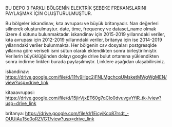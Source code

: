 BU DEPO 3 FARKLI BÖLGENİN ELEKTRİK ŞEBEKE FREKANSLARINI PAYLAŞMAK İÇİN OLUŞTURULMUŞTUR.

Bu bölgeler iskandinav, kıta avrupası ve büyük britanyadır. 
Nan değerleri silinerek oluşturulmuştur.
date, time, frequency ve dataset_name olmak üzere 4 sütunu bulunmaktadır.
iskandinav için 2015-2019 yıllarındaki veriler, kıta avrupası için 2012-2019 yıllarındaki veriler, britanya için ise 2014-2019 yıllarındaki veriler bulunmakta. Her bölgenin csv dosyaları postgresqlde yıllarına göre veriseti ismi sütun olarak eklendikten sonra birleştirilmiştir.
Verilerin büyüklüğünden dolayı google drive bulut ortamına yüklendikten sonra indirme linkleri burada paylaşılmıştır. Linklere aşağıdan ulaşabilirsiniz.


iskandinav: https://drive.google.com/file/d/11fv9Hgc2jFNLMgchcqUMsketMWgWgMEN/view?usp=drive_link

kitaaavrupasi: https://drive.google.com/file/d/15jlrVjxET60g7qClo0dvuvgvYfiR_tk-/view?usp=drive_link

britanya: https://drive.google.com/file/d/1EicyiKco87rsdt_-OUUiAu15e0oRZVGT/view?usp=drive_link
